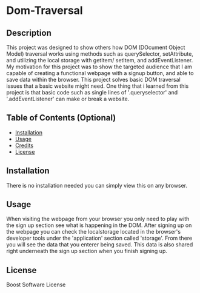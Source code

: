 # Dom-Traversal

## Description

This project was designed to show others how DOM (DOcument Object Model) traversal works using methods such as querySelector, setAttribute, and utilizing the local storage with getItem/ setItem, and addEventListener. My motivation for this project was to show the targeted audience that I am capable of creating a functional webpage with a signup button, and able to save data within the browser. This project solves basic DOM traversal issues that a basic website might need. One thing that i learned from this project is that basic code such as single lines of '.queryselector' and '.addEventListener' can make or break a website. 

## Table of Contents (Optional)

- [Installation](#installation)
- [Usage](#usage)
- [Credits](#credits)
- [License](#license)

## Installation

There is no installation needed you can simply view this on any browser.

## Usage

When visiting the webpage from your browser you only need to play with the sign up section see what is happening in the DOM. After signing up on the webpage you can check the localstorage located in the browser's developer tools under the 'application' section called 'storage'. From there you will see the data that you enterer being saved. This data is also shared right underneath the sign up section when you finish signing up.

## License

Boost Software License
